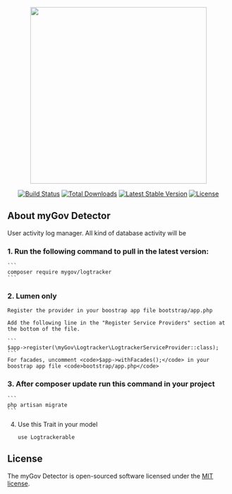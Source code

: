 <p align="center"><a href="https://laravel.com" target="_blank"><img src="https://raw.githubusercontent.com/laravel/art/master/logo-lockup/5%20SVG/2%20CMYK/1%20Full%20Color/laravel-logolockup-cmyk-red.svg" width="400"></a></p>

<p align="center">
<a href="https://travis-ci.org/laravel/framework"><img src="https://travis-ci.org/laravel/framework.svg" alt="Build Status"></a>
<a href="https://packagist.org/packages/laravel/framework"><img src="https://img.shields.io/packagist/dt/laravel/framework" alt="Total Downloads"></a>
<a href="https://packagist.org/packages/laravel/framework"><img src="https://img.shields.io/packagist/v/laravel/framework" alt="Latest Stable Version"></a>
<a href="https://packagist.org/packages/laravel/framework"><img src="https://img.shields.io/packagist/l/laravel/framework" alt="License"></a>
</p>

## About myGov Detector

User activity log manager. All kind of database activity will be 

### 1. Run the following command to pull in the latest version:

    ```
    composer require mygov/logtracker
    ```

### 2. Lumen only

    Register the provider in your boostrap app file bootstrap/app.php

    Add the following line in the "Register Service Providers" section at the bottom of the file.

    ```
    $app->register(\myGov\Logtracker\LogtrackerServiceProvider::class);
    ```
    For facades, uncomment <code>$app->withFacades();</code> in your boostrap app file <code>bootstrap/app.php</code>

### 3. After composer update run this command in your project

    ```
    php artisan migrate
    ```

4. Use this Trait in your model

    ```
    use Logtrackerable
    ```

## License

The myGov Detector is open-sourced software licensed under the [MIT license](https://opensource.org/licenses/MIT).
